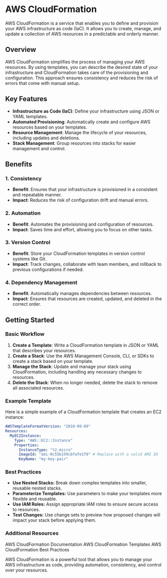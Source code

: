 # AWS CloudFormation

AWS CloudFormation is a service that enables you to define and provision your AWS infrastructure as code (IaC). It allows you to create, manage, and update a collection of AWS resources in a predictable and orderly manner.

## Overview

AWS CloudFormation simplifies the process of managing your AWS resources. By using templates, you can describe the desired state of your infrastructure and CloudFormation takes care of the provisioning and configuration. This approach ensures consistency and reduces the risk of errors that come with manual setup.

## Key Features

- **Infrastructure as Code (IaC)**: Define your infrastructure using JSON or YAML templates.
- **Automated Provisioning**: Automatically create and configure AWS resources based on your templates.
- **Resource Management**: Manage the lifecycle of your resources, including updates and deletions.
- **Stack Management**: Group resources into stacks for easier management and control.

## Benefits

### 1. Consistency
- **Benefit**: Ensures that your infrastructure is provisioned in a consistent and repeatable manner.
- **Impact**: Reduces the risk of configuration drift and manual errors.

### 2. Automation
- **Benefit**: Automates the provisioning and configuration of resources.
- **Impact**: Saves time and effort, allowing you to focus on other tasks.

### 3. Version Control
- **Benefit**: Store your CloudFormation templates in version control systems like Git.
- **Impact**: Track changes, collaborate with team members, and rollback to previous configurations if needed.

### 4. Dependency Management
- **Benefit**: Automatically manages dependencies between resources.
- **Impact**: Ensures that resources are created, updated, and deleted in the correct order.

## Getting Started

### Basic Workflow

1. **Create a Template**: Write a CloudFormation template in JSON or YAML that describes your resources.
2. **Create a Stack**: Use the AWS Management Console, CLI, or SDKs to create a stack based on your template.
3. **Manage the Stack**: Update and manage your stack using CloudFormation, including handling any necessary changes to resources.
4. **Delete the Stack**: When no longer needed, delete the stack to remove all associated resources.

### Example Template

Here is a simple example of a CloudFormation template that creates an EC2 instance:

```yaml
AWSTemplateFormatVersion: "2010-09-09"
Resources:
  MyEC2Instance:
    Type: "AWS::EC2::Instance"
    Properties:
      InstanceType: "t2.micro"
      ImageId: "ami-0c55b159cbfafe1f0" # Replace with a valid AMI ID
      KeyName: "my-key-pair"
```

### Best Practices
- **Use Nested Stacks:** Break down complex templates into smaller, reusable nested stacks.
- **Parameterize Templates:** Use parameters to make your templates more flexible and reusable.
- **Use IAM Roles:** Assign appropriate IAM roles to ensure secure access to resources.
- **Test Changes:** Use change sets to preview how proposed changes will impact your stack before applying them.

### Additional Resources
AWS CloudFormation Documentation
AWS CloudFormation Templates
AWS CloudFormation Best Practices

AWS CloudFormation is a powerful tool that allows you to manage your AWS infrastructure as code, providing automation, consistency, and control over your resources.
